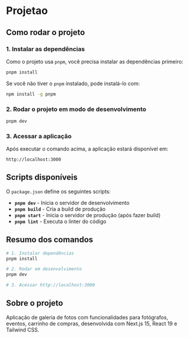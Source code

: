 # Projetao

## Como rodar o projeto

### 1. **Instalar as dependências**
Como o projeto usa `pnpm`, você precisa instalar as dependências primeiro:

```bash
pnpm install
```

Se você não tiver o `pnpm` instalado, pode instalá-lo com:
```bash
npm install -g pnpm
```

### 2. **Rodar o projeto em modo de desenvolvimento**
```bash
pnpm dev
```

### 3. **Acessar a aplicação**
Após executar o comando acima, a aplicação estará disponível em:
```
http://localhost:3000
```

## Scripts disponíveis

O `package.json` define os seguintes scripts:

- **`pnpm dev`** - Inicia o servidor de desenvolvimento
- **`pnpm build`** - Cria a build de produção
- **`pnpm start`** - Inicia o servidor de produção (após fazer build)
- **`pnpm lint`** - Executa o linter do código

## Resumo dos comandos

```bash
# 1. Instalar dependências
pnpm install

# 2. Rodar em desenvolvimento
pnpm dev

# 3. Acessar http://localhost:3000
```

## Sobre o projeto

Aplicação de galeria de fotos com funcionalidades para fotógrafos, eventos, carrinho de compras, desenvolvida com Next.js 15, React 19 e Tailwind CSS.